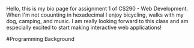 Hello, this is my bio page for assignment 1 of CS290 - Web Development.  When I'm not couunting in hexadecimal I enjoy bicycling, walks with my dog, camping, and music.  I am really looking forward to this class and am especially excited to start making interactive web applications!

#Programming Background



